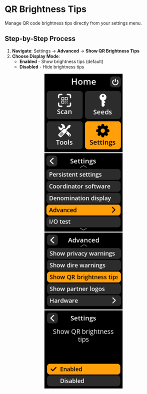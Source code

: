 # QR Brightness Tips

Manage QR code brightness tips directly from your settings menu.

## Step-by-Step Process

1. **Navigate**: Settings → **Advanced** → **Show QR Brightness Tips**
2. **Choose Display Mode**:
   - **Enabled** - Show brightness tips (default)
   - **Disabled** - Hide brightness tips

<div align="center">
     <img src="images/HomeScreenSettingsSelectView.png" alt="Settings selection menu" width="250"/>
</div>

<div align="center">
     <img src="images/SettingsMainMenuAdvancedSelectView.png" alt="Advanced selection menu" width="250"/>
</div>

<div align="center">
     <img src="images/ShowQrBrightnessTipsSelectVIew.png" alt="Show QR brightness tipsselection menu" width="250"/>
</div>

<div align="center">
     <img src="images/SettingsEntryUpdateSelectionView_qr_brightness_tips.png" alt="QR brightness tips configuration" width="250"/>
</div>